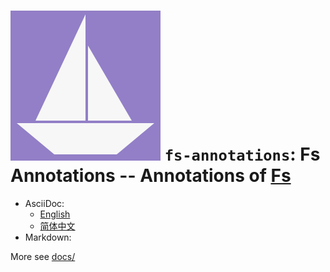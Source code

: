 # ![Fs Annotations](../logo.svg) `fs-annotations`: Fs Annotations -- Annotations of [Fs](../README.md)

- AsciiDoc:
  * [English](docs/DOCUMENTATION_en.adoc)
  * [简体中文](docs/DOCUMENTATION_zh.adoc)
- Markdown:

More see [docs/](docs/)